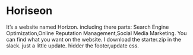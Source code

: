 # Horiseon
It’s a website named Horizon.
including there parts: Search Engine Optimization,Online Reputation Management,Social Media Marketing. You can
find what you want on the website.
I download the starter.zip in the slack. just a little update. hidder the footer,update css.
